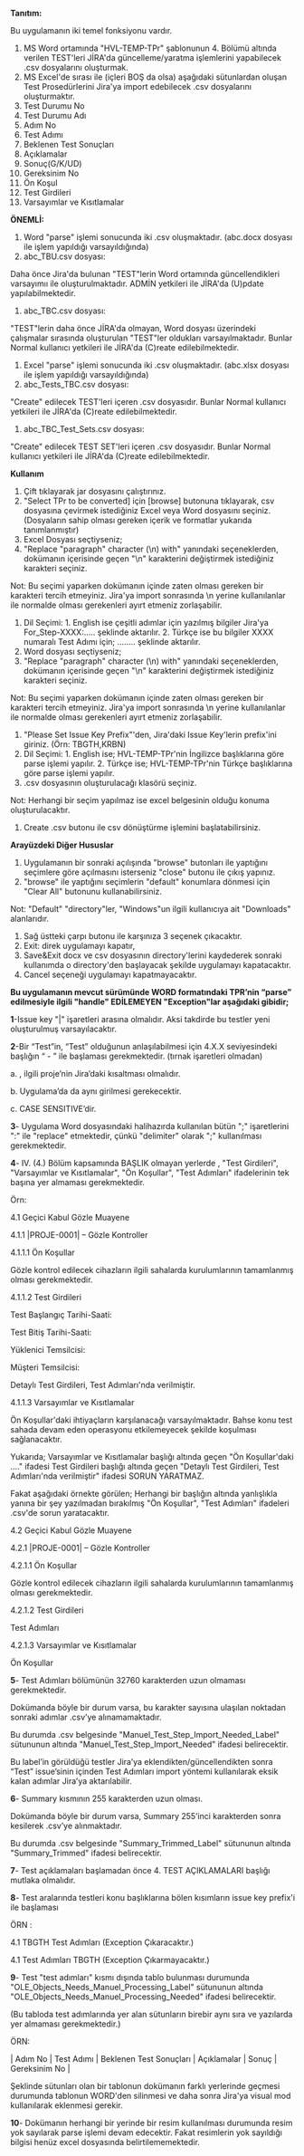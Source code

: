 **Tanıtım:**

Bu uygulamanın iki temel fonksiyonu vardır.

1. MS Word ortamında &quot;HVL-TEMP-TPr&quot; şablonunun 4. Bölümü altında verilen TEST&#39;leri JİRA&#39;da güncelleme/yaratma işlemlerini yapabilecek .csv dosyalarını oluşturmak.
2. MS Excel&#39;de sırası ile (içleri BOŞ da olsa) aşağıdaki sütunlardan oluşan Test Prosedürlerini Jira&#39;ya import edebilecek .csv dosyalarını oluşturmaktır.
  1. Test Durumu No
  2. Test Durumu Adı
  3. Adım No
  4. Test Adımı
  5. Beklenen Test Sonuçları
  6. Açıklamalar
  7. Sonuç(G/K/UD)
  8. Gereksinim No
  9. Ön Koşul
  10. Test Girdileri
  11. Varsayımlar ve Kısıtlamalar

**ÖNEMLİ:**

1. Word &quot;parse&quot; işlemi sonucunda iki .csv oluşmaktadır. (abc.docx dosyası ile işlem yapıldığı varsayıldığında)
  1. abc\_TBU.csv dosyası:

Daha önce Jira&#39;da bulunan &quot;TEST&quot;lerin Word ortamında güncellendikleri varsayımıı ile oluşturulmaktadır. ADMİN yetkileri ile JİRA&#39;da (U)pdate yapılabilmektedir.

  1. abc\_TBC.csv dosyası:

&quot;TEST&quot;lerin daha önce JİRA&#39;da olmayan, Word dosyası üzerindeki çalışmalar sırasında oluşturulan &quot;TEST&quot;ler oldukları varsayılmaktadır. Bunlar Normal kullanıcı yetkileri ile JİRA&#39;da (C)reate edilebilmektedir.

1. Excel &quot;parse&quot; işlemi sonucunda iki .csv oluşmaktadır. (abc.xlsx dosyası ile işlem yapıldığı varsayıldığında)
  1. abc\_Tests\_TBC.csv dosyası:

&quot;Create&quot; edilecek TEST&#39;leri içeren .csv dosyasıdır. Bunlar Normal kullanıcı yetkileri ile JİRA&#39;da (C)reate edilebilmektedir.

  1. abc\_TBC\_Test\_Sets.csv dosyası:

&quot;Create&quot; edilecek TEST SET&#39;leri içeren .csv dosyasıdır. Bunlar Normal kullanıcı yetkileri ile JİRA&#39;da (C)reate edilebilmektedir.

**Kullanım**

1. Çift tıklayarak jar dosyasını çalıştırınız.
2. &quot;Select TPr to be converted] için [browse] butonuna tıklayarak, csv dosyasına çevirmek istediğiniz Excel veya Word dosyasını seçiniz. (Dosyaların sahip olması gereken içerik ve formatlar yukarıda tanımlanmıştır)
3. Excel Dosyası seçtiyseniz;
  1. &quot;Replace &quot;paragraph&quot; character (\n) with&quot; yanındaki seçeneklerden, dokümanın içerisinde geçen &quot;\n&quot; karakterini değiştirmek istediğiniz karakteri seçiniz.

Not: Bu seçimi yaparken dokümanın içinde zaten olması gereken bir karakteri tercih etmeyiniz. Jira&#39;ya import sonrasında \n yerine kullanılanlar ile normalde olması gerekenleri ayırt etmeniz zorlaşabilir.

  1. Dil Seçimi:
    1. English ise çeşitli adımlar için yazılmış bilgiler Jira&#39;ya For\_Step-XXXX:….. şeklinde aktarılır.
    2. Türkçe ise bu bilgiler XXXX numaralı Test Adımı için; …….. şeklinde aktarılır.
1. Word dosyası seçtiyseniz;
  1. &quot;Replace &quot;paragraph&quot; character (\n) with&quot; yanındaki seçeneklerden, dokümanın içerisinde geçen &quot;\n&quot; karakterini değiştirmek istediğiniz karakteri seçiniz.

Not: Bu seçimi yaparken dokümanın içinde zaten olması gereken bir karakteri tercih etmeyiniz. Jira&#39;ya import sonrasında \n yerine kullanılanlar ile normalde olması gerekenleri ayırt etmeniz zorlaşabilir.

  1. &quot;Please Set Issue Key Prefix&quot;&#39;den, Jira&#39;daki Issue Key&#39;lerin prefix&#39;ini giriniz. (Örn: TBGTH,KRBN)
  2. Dil Seçimi:
    1. English ise; HVL-TEMP-TPr&#39;nin İngilizce başlıklarına göre parse işlemi yapılır.
    2. Türkçe ise; HVL-TEMP-TPr&#39;nin Türkçe başlıklarına göre parse işlemi yapılır.
1. .csv dosyasının oluşturulacağı klasörü seçiniz.

Not: Herhangi bir seçim yapılmaz ise excel belgesinin olduğu konuma oluşturulacaktır.

1. Create .csv butonu ile csv dönüştürme işlemini başlatabilirsiniz.

**Arayüzdeki Diğer Hususlar**

1. Uygulamanın bir sonraki açılışında &quot;browse&quot; butonları ile yaptığını seçimlere göre açılmasını isterseniz &quot;close&quot; butonu ile çıkış yapınız.
2. &quot;browse&quot; ile yaptığını seçimlerin &quot;default&quot; konumlara dönmesi için &quot;Clear All&quot; butonunu kullanabilirsiniz.

Not: &quot;Default&quot; &quot;directory&quot;ler, &quot;Windows&quot;un ilgili kullanıcıya ait &quot;Downloads&quot; alanlarıdır.

1. Sağ üstteki çarpı butonu ile karşınıza 3 seçenek çıkacaktır.
  1. Exit: direk uygulamayı kapatır,
  2. Save&amp;Exit docx ve csv dosyasının directory&#39;lerini kaydederek sonraki kullanımda o directory&#39;den başlayacak şekilde uygulamayı kapatacaktır.
  3. Cancel seçeneği uygulamayı kapatmayacaktır.


**Bu uygulamanın mevcut sürümünde WORD formatındaki TPR’nin “parse” edilmesiyle ilgili "handle" EDİLEMEYEN "Exception"lar aşağıdaki gibidir;**

 

**1**-Issue key "|" işaretleri arasına olmalıdır. Aksi takdirde bu testler yeni oluşturulmuş varsayılacaktır.

**2**-Bir “Test”in, “Test” olduğunun anlaşılabilmesi için 4.X.X seviyesindeki başlığın “<issue prefix> - ” ile başlaması gerekmektedir. (tırnak işaretleri olmadan)

a.       <issue prefix>, ilgili proje’nin Jira’daki kısaltması olmalıdır.

b.       Uygulama’da da aynı <issue prefix> girilmesi gerekecektir.

c.       <issue prefix> CASE SENSITIVE’dir.

**3**-      Uygulama Word dosyasındaki halihazırda kullanılan bütün ";" işaretlerini ":" ile "replace" etmektedir, çünkü "delimiter" olarak ";" kullanılması gerekmektedir.

**4**-      IV. (4.) Bölüm kapsamında BAŞLIK olmayan yerlerde , "Test Girdileri", "Varsayımlar ve Kısıtlamalar", "Ön Koşullar", "Test Adımları" ifadelerinin tek başına yer almaması gerekmektedir.

Örn:

4.1 Geçici Kabul Gözle Muayene

4.1.1 |PROJE-0001| – Gözle Kontroller

4.1.1.1 Ön Koşullar

Gözle kontrol edilecek cihazların ilgili sahalarda kurulumlarının tamamlanmış olması gerekmektedir.

4.1.1.2 Test Girdileri

Test Başlangıç Tarihi-Saati:

Test Bitiş Tarihi-Saati:

Yüklenici Temsilcisi:

Müşteri Temsilcisi:

Detaylı Test Girdileri, Test Adımları'nda verilmiştir.

4.1.1.3 Varsayımlar ve Kısıtlamalar

Ön Koşullar'daki ihtiyaçların karşılanacağı varsayılmaktadır. Bahse konu test sahada devam eden operasyonu etkilemeyecek şekilde koşulması sağlanacaktır.

 

Yukarıda; Varsayımlar ve Kısıtlamalar başlığı altında geçen "Ön Koşullar'daki …." ifadesi Test Girdileri başlığı altında geçen "Detaylı Test Girdileri, Test Adımları'nda verilmiştir" ifadesi SORUN YARATMAZ.

Fakat aşağıdaki örnekte görülen; Herhangi bir başlığın altında yanlışlıkla yanına bir şey yazılmadan bırakılmış "Ön Koşullar", "Test Adımları" ifadeleri .csv'de sorun yaratacaktır.

 

4.2 Geçici Kabul Gözle Muayene

4.2.1 |PROJE-0001| – Gözle Kontroller

4.2.1.1 Ön Koşullar

Gözle kontrol edilecek cihazların ilgili sahalarda kurulumlarının tamamlanmış olması gerekmektedir.

4.2.1.2 Test Girdileri

Test Adımları

4.2.1.3 Varsayımlar ve Kısıtlamalar

Ön Koşullar

 

**5**-      Test Adımları bölümünün 32760 karakterden uzun olmaması gerekmektedir.

 

Dokümanda böyle bir durum varsa, bu karakter sayısına ulaşılan noktadan sonraki adımlar .csv’ye alınamamaktadır.

Bu durumda .csv belgesinde "Manuel_Test_Step_Import_Needed_Label" sütununun altında "Manuel_Test_Step_Import_Needed" ifadesi belirecektir.

Bu label’in görüldüğü testler Jira’ya eklendikten/güncellendikten sonra “Test” issue’sinin içinden Test Adımları import yöntemi kullanılarak eksik kalan adımlar Jira’ya aktarılabilir.

 

**6**-      Summary kısmının 255 karakterden uzun olması.

Dokümanda böyle bir durum varsa, Summary 255’inci karakterden sonra kesilerek .csv’ye alınmaktadır.

Bu durumda .csv belgesinde "Summary_Trimmed_Label" sütununun altında "Summary_Trimmed" ifadesi belirecektir.

 

**7**-      Test açıklamaları başlamadan önce 4. TEST AÇIKLAMALARI başlığı mutlaka olmalıdır.

**8**-      Test aralarında testleri konu başlıklarına bölen kısımların issue key prefix'i ile başlaması

ÖRN :

4.1 TBGTH Test Adımları (Exception Çıkaracaktır.)

4.1 Test Adımları TBGTH (Exception Çıkarmayacaktır.)

 

**9**-      Test "test adımları" kısmı dışında tablo bulunması durumunda "OLE_Objects_Needs_Manuel_Processing_Label" sütununun altında "OLE_Objects_Needs_Manuel_Processing_Needed" ifadesi belirecektir.

(Bu tabloda test adımlarında yer alan sütunların birebir aynı sıra ve yazılarda yer almaması gerekmektedir.)

 

ÖRN:

 

| Adım No | Test Adımı | Beklenen Test Sonuçları | Açıklamalar | Sonuç | Gereksinim No |

 

Şeklinde sütunları olan bir tablonun dokümanın farklı yerlerinde geçmesi durumunda tablonun WORD'den silinmesi ve daha sonra Jira'ya visual mod kullanılarak eklenmesi gerekir.

 

**10**-   Dokümanın herhangi bir yerinde bir resim kullanılması durumunda resim yok sayılarak parse işlemi devam edecektir. Fakat resimlerin yok sayıldığı bilgisi henüz excel dosyasında belirtilememektedir.